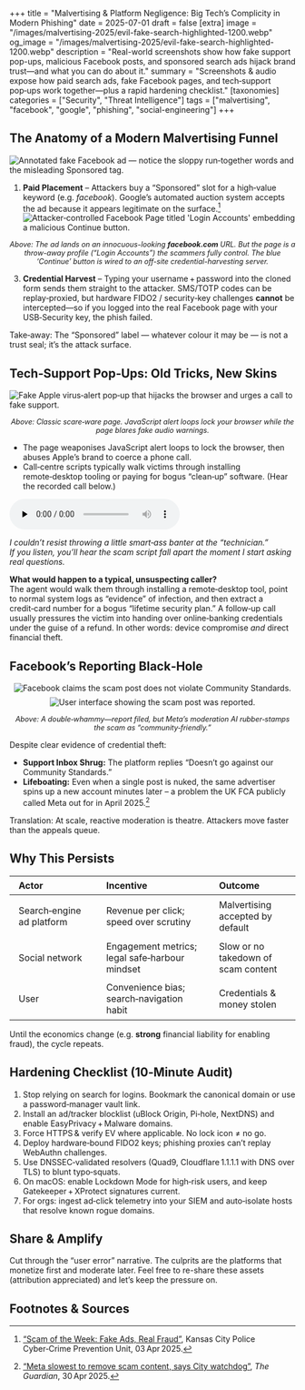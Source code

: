 +++
title = "Malvertising & Platform Negligence: Big Tech’s Complicity in Modern Phishing"
date = 2025-07-01
draft = false
[extra]
image = "/images/malvertising-2025/evil-fake-search-highlighted-1200.webp"
og_image = "/images/malvertising-2025/evil-fake-search-highlighted-1200.webp"
description = "Real-world screenshots show how fake support pop-ups, malicious Facebook posts, and sponsored search ads hijack brand trust—and what you can do about it."
summary = "Screenshots & audio expose how paid search ads, fake Facebook pages, and tech‑support pop‑ups work together—plus a rapid hardening checklist."
[taxonomies]
categories = ["Security", "Threat Intelligence"]
tags = ["malvertising", "facebook", "google", "phishing", "social-engineering"]
+++
<!-- more -->


## The Anatomy of a Modern Malvertising Funnel



![Annotated fake Facebook ad — notice the sloppy run‑together words and the misleading Sponsored tag.](/images/malvertising-2025/evil-fake-search-highlighted-1200.webp)



1. **Paid Placement** – Attackers buy a “Sponsored” slot for a high‑value keyword (e.g. *facebook*). Google’s automated auction system accepts the ad because it appears legitimate on the surface.[^malwarebytes]
![Attacker‑controlled Facebook Page titled 'Login Accounts' embedding a malicious Continue button.](/images/malvertising-2025/login-accounts-scam-embedded-profile-1200.webp)

<p style="text-align:center; font-size:0.9em;"><em>Above: The ad lands on an innocuous-looking <strong>facebook.com</strong> URL. But the page is a throw-away profile (“Login Accounts”) the scammers fully control. The blue ‘Continue’ button is wired to an off-site credential-harvesting server.</em></p>

3. **Credential Harvest** – Typing your username + password into the cloned form sends them straight to the attacker. SMS/TOTP codes can be replay‑proxied, but hardware FIDO2 / security‑key challenges **cannot** be intercepted—so if you logged into the real Facebook page with your USB‑Security key, the phish failed.

Take‑away: The “Sponsored” label — whatever colour it may be — is not a trust seal; it’s the attack surface.


## Tech‑Support Pop‑Ups: Old Tricks, New Skins

![Fake Apple virus‑alert pop‑up that hijacks the browser and urges a call to fake support.](/images/malvertising-2025/scam-fake-support-site-1200.webp)

<p style="text-align:center; font-size:0.9em;"><em>Above: Classic scare‑ware page. JavaScript alert loops lock your browser while the page blares fake audio warnings.</em></p>

 - The page weaponises JavaScript alert loops to lock the browser, then abuses Apple’s brand to coerce a phone call.  
 - Call‑centre scripts typically walk victims through installing remote‑desktop tooling or paying for bogus “clean‑up” software. (Hear the recorded call below.)

<audio controls preload="none">
  <source src="/audio/malvertising-2025/when-you-call-the-scammers.mp3" type="audio/mpeg">
  Your browser does not support the audio tag.
</audio>

*I couldn’t resist throwing a little smart‑ass banter at the “technician.”  
If you listen, you’ll hear the scam script fall apart the moment I start asking real questions.*

<strong>What would happen to a typical, unsuspecting caller?</strong>  
The agent would walk them through installing a remote‑desktop tool, point to normal system logs as “evidence” of infection, and then extract a credit‑card number for a bogus “lifetime security plan.” A follow‑up call usually pressures the victim into handing over online‑banking credentials under the guise of a refund. In other words: device compromise <em>and</em> direct financial theft.


## Facebook’s Reporting Black‑Hole

<p style="text-align:center">
  <img src="/images/malvertising-2025/facebook-approving-of-the-scam-as-community-friendly-1200.webp" alt="Facebook claims the scam post does not violate Community Standards." />
  <img src="/images/malvertising-2025/reported-to-facebook-1200.webp" alt="User interface showing the scam post was reported." style="margin-top:0.5rem;" />
</p>
<p style="text-align:center; font-size:0.9em;"><em>Above: A double‑whammy—report filed, but Meta’s moderation AI rubber‑stamps the scam as “community‑friendly.”</em></p>

Despite clear evidence of credential theft:
 - **Support Inbox Shrug:** The platform replies “Doesn’t go against our Community Standards.”  
 - **Lifeboating:** Even when a single post is nuked, the same advertiser spins up a new account minutes later – a problem the UK FCA publicly called Meta out for in April 2025.[^guardian]

Translation: At scale, reactive moderation is theatre. Attackers move faster than the appeals queue.


## Why This Persists

<table style="width:100%; border-collapse:collapse; margin-bottom:1rem;">
  <thead>
    <tr>
      <th style="padding:0.4rem 1rem; text-align:left;">Actor</th>
      <th style="padding:0.4rem 1rem; text-align:left;">Incentive</th>
      <th style="padding:0.4rem 1rem; text-align:left;">Outcome</th>
    </tr>
  </thead>
  <tbody>
    <tr>
      <td style="padding:0.4rem 1rem;">Search‑engine ad platform</td>
      <td style="padding:0.4rem 1rem;">Revenue per click; speed over scrutiny</td>
      <td style="padding:0.4rem 1rem;">Malvertising accepted by default</td>
    </tr>
    <tr>
      <td style="padding:0.4rem 1rem;">Social network</td>
      <td style="padding:0.4rem 1rem;">Engagement metrics; legal safe‑harbour mindset</td>
      <td style="padding:0.4rem 1rem;">Slow or no takedown of scam content</td>
    </tr>
    <tr>
      <td style="padding:0.4rem 1rem;">User</td>
      <td style="padding:0.4rem 1rem;">Convenience bias; search‑navigation habit</td>
      <td style="padding:0.4rem 1rem;">Credentials & money stolen</td>
    </tr>
  </tbody>
</table>

Until the economics change (e.g. **strong** financial liability for enabling fraud), the cycle repeats.


## Hardening Checklist (10‑Minute Audit)

1. Stop relying on search for logins. Bookmark the canonical domain or use a password‑manager vault link.  
2. Install an ad/tracker blocklist (uBlock Origin, Pi‑hole, NextDNS) and enable EasyPrivacy + Malware domains.  
3. Force HTTPS & verify EV where applicable. No lock icon ≠ no go.  
4. Deploy hardware‑bound FIDO2 keys; phishing proxies can’t replay WebAuthn challenges.  
5. Use DNSSEC‑validated resolvers (Quad9, Cloudflare 1.1.1.1 with DNS over TLS) to blunt typo‑squats.  
6. On macOS: enable Lockdown Mode for high‑risk users, and keep Gatekeeper + XProtect signatures current.  
7. For orgs: ingest ad‑click telemetry into your SIEM and auto‑isolate hosts that resolve known rogue domains.  


## Share & Amplify

Cut through the “user error” narrative. The culprits are the platforms that monetize first and moderate later. Feel free to re-share these assets (attribution appreciated) and let’s keep the pressure on.


## Footnotes & Sources


[^malwarebytes]: <a href="https://kcpolice.org/crime/prevention-and-safety-tips/cyber-crime-prevention/scam-of-the-week-fake-ads-real-fraud/" target="_blank" rel="noopener noreferrer">“Scam of the Week: Fake Ads, Real Fraud”</a>, Kansas City Police Cyber‑Crime Prevention Unit, 03 Apr 2025.  
[^hackernews]: <a href="https://thehackernews.com/2025/02/malvertising-scam-uses-fake-google-ads.html" target="_blank" rel="noopener noreferrer">“Malvertising Scam Uses Fake Google Ads to Hijack Microsoft Advertising Accounts”</a>, *The Hacker News*, 01 Feb 2025.  
[^guardian]: <a href="https://www.theguardian.com/money/2025/apr/30/meta-slowest-to-remove-scam-content-says-city-watchdog" target="_blank" rel="noopener noreferrer">“Meta slowest to remove scam content, says City watchdog”</a>, *The Guardian*, 30 Apr 2025.